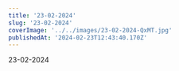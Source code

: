 ```yaml
---
title: '23-02-2024'
slug: '23-02-2024'
coverImage: '../../images/23-02-2024-QxMT.jpg'
publishedAt: '2024-02-23T12:43:40.170Z'
---
```


23-02-2024